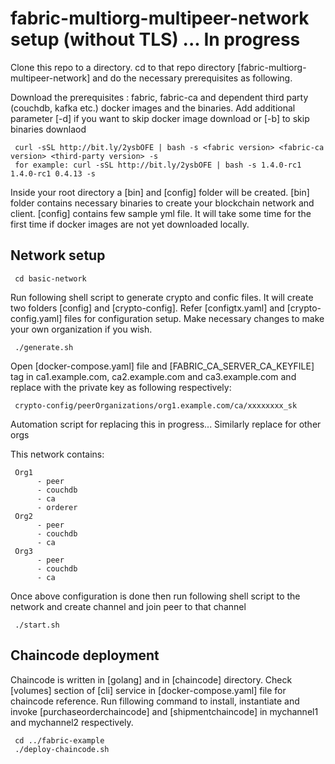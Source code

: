 # fabric-multiorg-multipeer-network setup (without TLS) ... In progress

Clone this repo to a directory. cd to that repo directory [fabric-multiorg-multipeer-network] and do the necessary prerequisites as following.

Download the prerequisites : fabric, fabric-ca and dependent third party (couchdb, kafka etc.) docker images and the binaries. Add additional parameter [-d] if you want to skip docker image download or [-b] to skip binaries downlaod

     curl -sSL http://bit.ly/2ysbOFE | bash -s <fabric version> <fabric-ca version> <third-party version> -s
     for example: curl -sSL http://bit.ly/2ysbOFE | bash -s 1.4.0-rc1 1.4.0-rc1 0.4.13 -s

Inside your root directory a [bin] and [config] folder will be created. [bin] folder contains necessary binaries to create your blockchain network and client. [config] contains few sample yml file. 
It will take some time for the first time if docker images are not yet downloaded locally. 


## Network setup

     cd basic-network

Run following shell script to generate crypto and confic files. It will create two folders [config] and [crypto-config]. Refer [configtx.yaml] and [crypto-config.yaml] files for configuration setup. Make necessary changes to make your own organization if you wish.

     ./generate.sh

Open [docker-compose.yaml] file and [FABRIC_CA_SERVER_CA_KEYFILE] tag in ca1.example.com, ca2.example.com and ca3.example.com
and replace with the private key as following respectively:

     crypto-config/peerOrganizations/org1.example.com/ca/xxxxxxxx_sk

Automation script for replacing this in progress...
Similarly replace for other orgs

This network contains:

     Org1
          - peer
          - couchdb
          - ca
          - orderer
     Org2
          - peer
          - couchdb
          - ca
     Org3
          - peer
          - couchdb
          - ca

Once above configuration is done then run following shell script to the network and create channel and join peer to that channel

     ./start.sh

## Chaincode deployment

Chaincode is written in [golang] and in [chaincode] directory. Check [volumes] section of [cli] service in [docker-compose.yaml] file for chaincode reference. Run fillowing command to install, instantiate and invoke [purchaseorderchaincode] and [shipmentchaincode] in mychannel1 and mychannel2 respectively.

     cd ../fabric-example
     ./deploy-chaincode.sh



